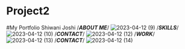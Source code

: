 # Project2
#My Portfolio
Shiwani Joshi
/***ABOUT ME***/
![2023-04-12 (9)](https://user-images.githubusercontent.com/77797781/231604450-596b7f16-d017-4da0-a0e7-a19965aeddd1.png)
/***SKILLS***/
![2023-04-12 (10)](https://user-images.githubusercontent.com/77797781/231604458-83dbda85-106f-4c7a-bb2f-b1cc2e83b809.png)
/***CONTACT***/
![2023-04-12 (12)](https://user-images.githubusercontent.com/77797781/231604463-3cafedc6-9754-4f32-b002-3cba5820434d.png)
/***WORK***/
![2023-04-12 (13)](https://user-images.githubusercontent.com/77797781/231604468-6f016a50-9307-4329-8a57-2a586128f096.png)
/***CONTACT***/
![2023-04-12 (14)](https://user-images.githubusercontent.com/77797781/231604473-f41e5ea9-0a40-47fa-9d76-f931a01cbb57.png)
